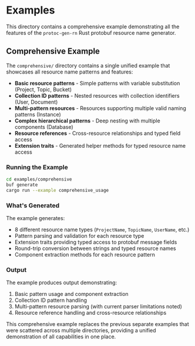 # Examples

This directory contains a comprehensive example demonstrating all the features of the `protoc-gen-rn` Rust protobuf resource name generator.

## Comprehensive Example

The `comprehensive/` directory contains a single unified example that showcases all resource name patterns and features:

- **Basic resource patterns** - Simple patterns with variable substitution (Project, Topic, Bucket)
- **Collection ID patterns** - Nested resources with collection identifiers (User, Document) 
- **Multi-pattern resources** - Resources supporting multiple valid naming patterns (Instance)
- **Complex hierarchical patterns** - Deep nesting with multiple components (Database)
- **Resource references** - Cross-resource relationships and typed field access
- **Extension traits** - Generated helper methods for typed resource name access

### Running the Example

```bash
cd examples/comprehensive
buf generate
cargo run --example comprehensive_usage
```

### What's Generated

The example generates:
- 8 different resource name types (`ProjectName`, `TopicName`, `UserName`, etc.)
- Pattern parsing and validation for each resource type
- Extension traits providing typed access to protobuf message fields
- Round-trip conversion between strings and typed resource names
- Component extraction methods for each resource pattern

### Output

The example produces output demonstrating:
1. Basic pattern usage and component extraction
2. Collection ID pattern handling  
3. Multi-pattern resource parsing (with current parser limitations noted)
4. Resource reference handling and cross-resource relationships

This comprehensive example replaces the previous separate examples that were scattered across multiple directories, providing a unified demonstration of all capabilities in one place.
